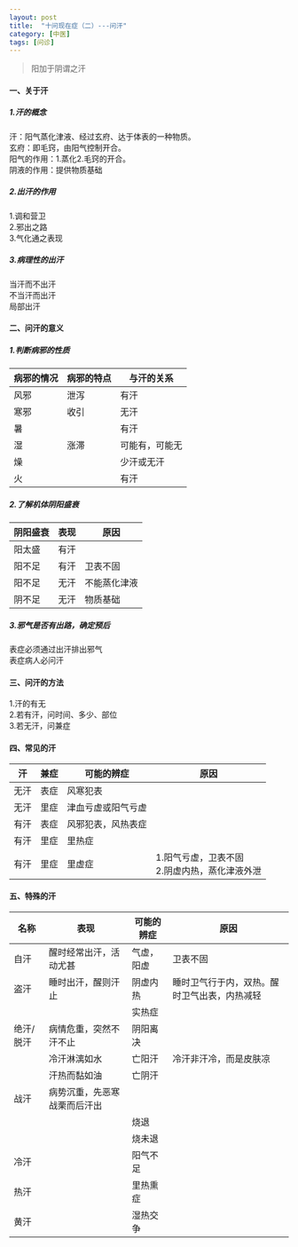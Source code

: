 ```yaml
---
layout: post
title:  "十问现在症（二）---问汗"
category: [中医]
tags: [问诊]
---
```


> 阳加于阴谓之汗  

#### 一、关于汗
##### 1.汗的概念
汗：阳气蒸化津液、经过玄府、达于体表的一种物质。  
玄府：即毛窍，由阳气控制开合。  
阳气的作用：1.蒸化2.毛窍的开合。  
阴液的作用：提供物质基础  

<!-- More -->

##### 2.出汗的作用
1.调和营卫  
2.邪出之路  
3.气化通之表现  

##### 3.病理性的出汗
当汗而不出汗  
不当汗而出汗  
局部出汗  

#### 二、问汗的意义

##### 1.判断病邪的性质

|病邪的情况|病邪的特点|与汗的关系|
|---|---|---|
|风邪|泄泻|有汗|
|寒邪|收引|无汗|
|暑||有汗|
|湿|涨滞|可能有，可能无|
|燥||少汗或无汗|
|火||有汗|

##### 2.了解机体阴阳盛衰
|阴阳盛衰|表现|原因|
|---|---|---|
|阳太盛|有汗|
|阳不足|有汗|卫表不固|
|阳不足|无汗|不能蒸化津液|
|阴不足|无汗|物质基础|

##### 3.邪气是否有出路，确定预后
表症必须通过出汗排出邪气  
表症病人必问汗
#### 三、问汗的方法
1.汗的有无  
2.若有汗，问时间、多少、部位  
3.若无汗，问兼症  

#### 四、常见的汗

|汗|兼症|可能的辨症|原因|
|---|---|---|---|
|无汗|表症|风寒犯表|
|无汗|里症|津血亏虚或阳气亏虚|
|有汗|表症|风邪犯表，风热表症|
|有汗|里症|里热症|
|有汗|里症|里虚症|1.阳气亏虚，卫表不固<br>2.阴虚内热，蒸化津液外泄|

#### 五、特殊的汗

|名称|表现|可能的辨症|原因|
|---|---|---|---|
|自汗|醒时经常出汗，活动尤甚|气虚，阳虚|卫表不固|
|盗汗|睡时出汗，醒则汗止|阴虚内热|睡时卫气行于内，双热。醒时卫气出表，内热减轻|
|||实热症||
|绝汗/脱汗|病情危重，突然不汗不止|阴阳离决|
||冷汗淋漓如水|亡阳汗|冷汗非汗冷，而是皮肤凉|
||汗热而黏如油|亡阴汗||
|战汗|病势沉重，先恶寒战栗而后汗出|||邪气伏藏于内，正气奋起抵抗|
|||烧退||好转的表现
|||烧未退||邪气仍在，而正气耗尽，恶化的表现|
|冷汗||阳气不足||
|热汗||里热熏症||
|黄汗||湿热交争||
